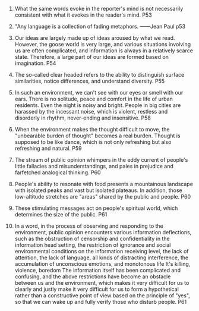 1. What the same words evoke in the reporter's mind is not necessarily consistent with what it evokes in the reader's mind. P53

2. "Any language is a collection of fading metaphors. ——Jean Paul p53

3. Our ideas are largely made up of ideas aroused by what we read. However, the goose world is very large, and various situations involving us are often complicated, and information is always in a relatively scarce state. Therefore, a large part of our ideas are formed based on imagination. P54

4. The so-called clear headed refers to the ability to distinguish surface similarities, notice differences, and understand diversity. P55

5. In such an environment, we can't see with our eyes or smell with our ears. There is no solitude, peace and comfort in the life of urban residents. Even the night is noisy and bright. People in big cities are harassed by the incessant noise, which is violent, restless and disorderly in rhythm, never-ending and insensitive. P58

6. When the environment makes the thought difficult to move, the "unbearable burden of thought" becomes a real burden. Thought is supposed to be like dance, which is not only refreshing but also refreshing and natural. P59

7. The stream of public opinion whimpers in the eddy current of people's little fallacies and misunderstandings, and pales in prejudice and farfetched analogical thinking. P60

8. People's ability to resonate with food presents a mountainous landscape with isolated peaks and vast but isolated plateaus. In addition, those low-altitude stretches are "areas" shared by the public and people. P60

9. These stimulating messages act on people's spiritual world, which determines the size of the public. P61

10. In a word, in the process of observing and responding to the environment, public opinion encounters various information deflections, such as the obstruction of censorship and confidentiality in the information head setting, the restriction of ignorance and social environmental conditions on the information receiving level, the lack of attention, the lack of language, all kinds of distracting interference, the accumulation of unconscious emotions, and monotonous life It's killing, violence, boredom The information itself has been complicated and confusing, and the above restrictions have become an obstacle between us and the environment, which makes it very difficult for us to clearly and justly make it very difficult for us to form a hypothetical rather than a constructive point of view based on the principle of "yes", so that we can wake up and fully verify those who disturb people. P61
